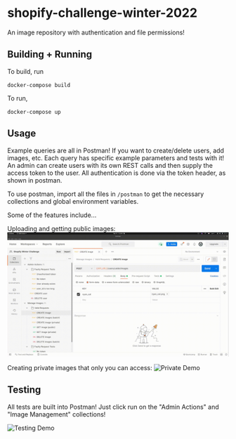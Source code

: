# shopify-challenge-winter-2022

An image repository with authentication and file permissions!

## Building + Running

To build, run

```
docker-compose build
```

To run, 

```
docker-compose up
```

## Usage


Example queries are all in Postman! If you want to create/delete users, add images, etc. Each query has
specific example parameters and tests with it! An admin can create users with its own REST calls and then
supply the access token to the user. All authentication is done via the token header, as shown in postman.

To use postman, import all the files in `/postman` to get the necessary collections and global environment variables.

Some of the features include...    

Uploading and getting public images:
![Public Demo](https://github.com/CalderWhite/shopify-challenge-winter-2022/raw/master/demo_videos/public_demo.gif)

Creating private images that only you can access:
![Private Demo](https://github.com/CalderWhite/shopify-challenge-winter-2022/raw/master/demo_videos/private_demo.gif)



## Testing

All tests are built into Postman! Just click run on the "Admin Actions" and "Image Management" collections!

![Testing Demo](https://github.com/CalderWhite/shopify-challenge-winter-2022/raw/master/demo_videos/test_demo.gif)

